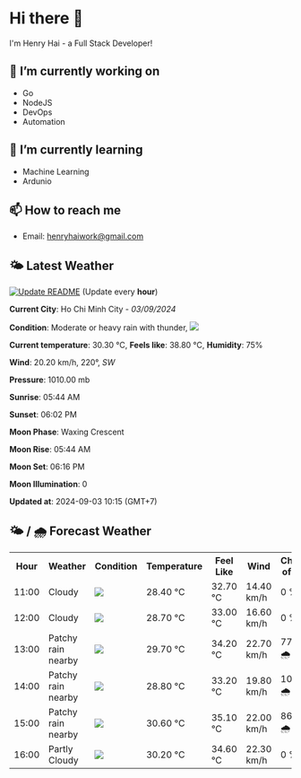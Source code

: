 # Hi there 👋

I'm Henry Hai - a Full Stack Developer!

## 🔭 I’m currently working on

- Go
- NodeJS
- DevOps
- Automation

## 🌱 I’m currently learning

- Machine Learning
- Ardunio

## 📫 How to reach me

- Email: <henryhaiwork@gmail.com>

## 🌤️ Latest Weather
[![Update README](https://github.com/henry0hai/henry0hai/actions/workflows/udpateReadme.yml/badge.svg)](https://github.com/henry0hai/henry0hai/actions/workflows/udpateReadme.yml)
(Update every **hour**)
<!-- CURRENT_WEATHER:START -->
**Current City**: Ho Chi Minh City - *03/09/2024*

**Condition**: Moderate or heavy rain with thunder, <img src="https://cdn.weatherapi.com/weather/64x64/day/389.png"/>

**Current temperature**: 30.30 °C, **Feels like**: 38.80 °C, **Humidity**: 75%

**Wind**: 20.20 km/h, 220°, *SW*

**Pressure**: 1010.00 mb

**Sunrise**: 05:44 AM

**Sunset**: 06:02 PM

**Moon Phase**: Waxing Crescent

**Moon Rise**: 05:44 AM

**Moon Set**: 06:16 PM

**Moon Illumination**: 0

**Updated at**: 2024-09-03 10:15 (GMT+7)<!-- CURRENT_WEATHER:END -->

## 🌤️ / 🌧️ Forecast Weather
<!-- FORECAST_WEATHER:START -->
<table>
		<tr>
			<th>Hour</th>
			<th>Weather</th>
			<th>Condition</th>
			<th>Temperature</th>
			<th>Feel Like</th>
			<th>Wind</th>
			<th>Chance of Rain</th>
		</tr>
				<tr>
					<td>11:00</td>
					<td>Cloudy </td>
					<td><img src='https://cdn.weatherapi.com/weather/64x64/day/119.png'/></td>
					<td>28.40 °C</td>
					<td>32.70 °C</td>
					<td>14.40 km/h</td>
					<td>0 %</td>
				</tr>
				<tr>
					<td>12:00</td>
					<td>Cloudy </td>
					<td><img src='https://cdn.weatherapi.com/weather/64x64/day/119.png'/></td>
					<td>28.70 °C</td>
					<td>33.00 °C</td>
					<td>16.60 km/h</td>
					<td>0 %</td>
				</tr>
				<tr>
					<td>13:00</td>
					<td>Patchy rain nearby</td>
					<td><img src='https://cdn.weatherapi.com/weather/64x64/day/176.png'/></td>
					<td>29.70 °C</td>
					<td>34.20 °C</td>
					<td>22.70 km/h</td>
					<td>77 % 🌧️</td>
				</tr>
				<tr>
					<td>14:00</td>
					<td>Patchy rain nearby</td>
					<td><img src='https://cdn.weatherapi.com/weather/64x64/day/176.png'/></td>
					<td>28.80 °C</td>
					<td>33.20 °C</td>
					<td>19.80 km/h</td>
					<td>100 % 🌧️</td>
				</tr>
				<tr>
					<td>15:00</td>
					<td>Patchy rain nearby</td>
					<td><img src='https://cdn.weatherapi.com/weather/64x64/day/176.png'/></td>
					<td>30.60 °C</td>
					<td>35.10 °C</td>
					<td>22.00 km/h</td>
					<td>86 % 🌧️</td>
				</tr>
				<tr>
					<td>16:00</td>
					<td>Partly Cloudy </td>
					<td><img src='https://cdn.weatherapi.com/weather/64x64/day/116.png'/></td>
					<td>30.20 °C</td>
					<td>34.60 °C</td>
					<td>22.30 km/h</td>
					<td>0 %</td>
				</tr>
</table>
<!-- FORECAST_WEATHER:END -->
